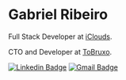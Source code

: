 # Gabriel Ribeiro

Full Stack Developer at [iClouds](https://www.iclouds.com.br/).

CTO and Developer at [ToBruxo](https://tobruxo.com.br/).


[![Linkedin Badge](https://img.shields.io/badge/-Gabriel%20Ribeiro-2777b5?style=flat-square&logo=Linkedin&logoColor=white&link=https://www.linkedin.com/in/ribeirogabx/)](https://www.linkedin.com/in/ribeirogabx/) 
[![Gmail Badge](https://img.shields.io/badge/-ribeirogabx@gmail.com-ac3d32?style=flat-square&logo=Gmail&logoColor=white&link=mailto:diego.schell.f@gmail.com)](mailto:ribeirogabx@gmail.com)
